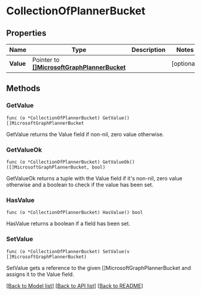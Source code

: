 # CollectionOfPlannerBucket

## Properties

Name | Type | Description | Notes
------------ | ------------- | ------------- | -------------
**Value** | Pointer to [**[]MicrosoftGraphPlannerBucket**](microsoft.graph.plannerBucket.md) |  | [optional] 

## Methods

### GetValue

`func (o *CollectionOfPlannerBucket) GetValue() []MicrosoftGraphPlannerBucket`

GetValue returns the Value field if non-nil, zero value otherwise.

### GetValueOk

`func (o *CollectionOfPlannerBucket) GetValueOk() ([]MicrosoftGraphPlannerBucket, bool)`

GetValueOk returns a tuple with the Value field if it's non-nil, zero value otherwise
and a boolean to check if the value has been set.

### HasValue

`func (o *CollectionOfPlannerBucket) HasValue() bool`

HasValue returns a boolean if a field has been set.

### SetValue

`func (o *CollectionOfPlannerBucket) SetValue(v []MicrosoftGraphPlannerBucket)`

SetValue gets a reference to the given []MicrosoftGraphPlannerBucket and assigns it to the Value field.


[[Back to Model list]](../README.md#documentation-for-models) [[Back to API list]](../README.md#documentation-for-api-endpoints) [[Back to README]](../README.md)


